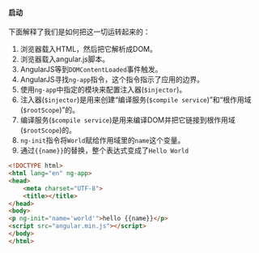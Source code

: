 #### 启动

下面解释了我们是如何把这一切运转起来的：

1. 浏览器载入HTML，然后把它解析成DOM。
2. 浏览器载入angular.js脚本。
3. AngularJS等到`DOMContentLoaded`事件触发。
4. AngularJS寻找`ng-app`指令，这个指令指示了应用的边界。
5. 使用`ng-app`中指定的模块来配置注入器(`$injector`)。
6. 注入器(`$injector`)是用来创建“编译服务(`$compile service`)”和“根作用域(`$rootScope`)”的。
7. 编译服务(`$compile service`)是用来编译DOM并把它链接到根作用域(`$rootScope`)的。
8. `ng-init`指令将`World`赋给作用域里的`name`这个变量。
9. 通过`{{name}}`的替换，整个表达式变成了`Hello World`

```html
<!DOCTYPE html>
<html lang="en" ng-app>
<head>
    <meta charset="UTF-8">
    <title></title>
</head>
<body>
<p ng-init="name='world'">hello {{name}}</p>
<script src="angular.min.js"></script>
</body>
</html>
```

